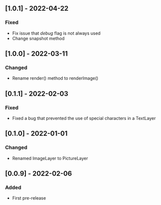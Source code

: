 ## [1.0.1] - 2022-04-22
### Fixed
- Fix issue that *debug* flag is not always used
- Change snapshot method

## [1.0.0] - 2022-03-11
### Changed
- Rename render() method to renderImage()

## [0.1.1] - 2022-02-03
### Fixed
- Fixed a bug that prevented the use of special characters in a TextLayer

## [0.1.0] - 2022-01-01
### Changed
- Renamed ImageLayer to PictureLayer

## [0.0.9] - 2022-02-06
### Added
- First pre-release

